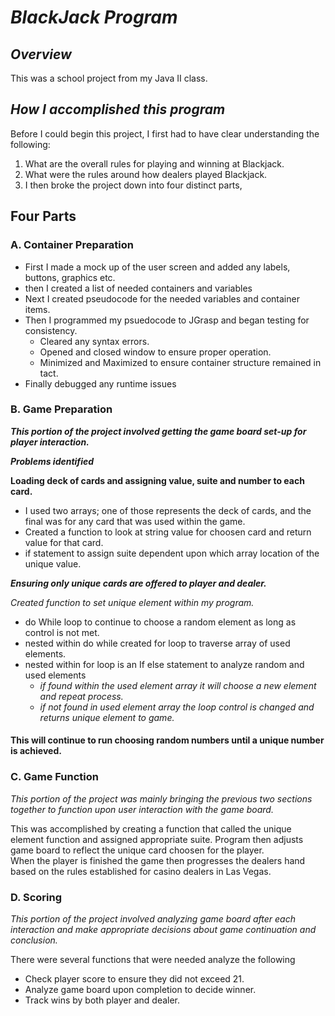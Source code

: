 # **_BlackJack Program_**

## **_Overview_**
This was a school project from my Java II class.  

## **_How I accomplished this program_**

Before I could begin this project, I first had to have clear understanding the following: 
1. What are the overall rules for playing and winning at Blackjack.  
2. What were the rules around how dealers played Blackjack. 
3. I then broke the project down into four distinct parts, 

## **Four Parts** 

  ### A. Container Preparation
   * First I made a mock up of the user screen and added any labels, buttons, graphics etc.  
   * then I created a list of needed containers and variables 
   * Next I created pseudocode for the needed variables and container items.  
   * Then I programmed my psuedocode to JGrasp and began testing for consistency. 
     - Cleared any syntax errors. 
     - Opened and closed window to ensure proper operation.
     - Minimized and Maximized to ensure container structure remained in tact.  
   * Finally debugged any runtime issues
    
  ### B. Game Preparation
   **_This portion of the project involved getting the game board set-up for player interaction._** 
    
   **_Problems identified_**
     
   **Loading deck of cards and assigning value, suite and number to each card.**
   * I used two arrays; one of those represents the deck of cards, 
   and the final was for any card that was used within the game.  
   * Created a function to look at string value for choosen card and return value for that card.
   * if statement to assign suite dependent upon which array location of the unique value.  
      
   **_Ensuring only unique cards are offered to player and dealer._** 
      
   *_Created function to set unique element within my program._* 
   * do While loop to continue to choose a random element as long as control is not met.  
   * nested within do while created for loop to traverse array of used elements.
   * nested within for loop is an If else statement to analyze random and used elements 
     - _if found within the used element array it will choose a new element and repeat process._ 
     - _if not found in used element array the loop control is changed and returns unique element to game._
      
   #### **This will continue to run choosing random numbers until a unique number is achieved.**
      
  ### C. Game Function
  
  _This portion of the project was mainly bringing the previous two sections together to function upon user interaction with the game board._
  
  This was accomplished by creating a function that called the unique element function and assigned appropriate suite.
    Program then adjusts game board to reflect the unique card choosen for the player.  
      When the player is finished the game then progresses the dealers hand based on the rules established 
      for casino dealers in Las Vegas.  
        
    
  ### D. Scoring
  
  _This portion of the project involved analyzing game board after each interaction and make appropriate decisions about game continuation and conclusion._
  
  There were several functions that were needed analyze the following
   * Check player score to ensure they did not exceed 21.  
   * Analyze game board upon completion to decide winner.  
   * Track wins by both player and dealer.  
